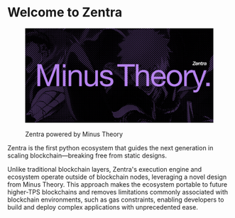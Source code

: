 # Welcome to Zentra

<figure><img src=".gitbook/assets/Wi78l9iTRqFIQmrbKfYdF.png" alt=""><figcaption><p>Zentra  powered by Minus Theory</p></figcaption></figure>

Zentra is the first python ecosystem that guides the next generation in scaling blockchain—breaking free from static designs.

Unlike traditional blockchain layers, Zentra's execution engine and ecosystem operate outside of blockchain nodes, leveraging a novel design from Minus Theory. This approach makes the ecosystem portable to future higher-TPS blockchains and removes limitations commonly associated with blockchain environments, such as gas constraints, enabling developers to build and deploy complex applications with unprecedented ease.

